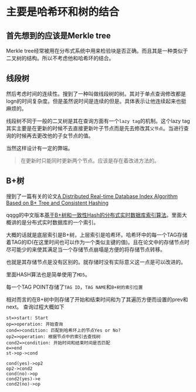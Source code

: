 # 主要是哈希环和树的结合

## 首先想到的应该是Merkle tree

Merkle tree经常被用在分布式系统中用来检验块是否正确。而且其是一种类似于二叉树的结构。所以不考虑他和哈希环的结合。

## 线段树

然后考虑时间的连续性。搜到了一种叫做线段树的树。其对于单点查询修改都是logn的时间复杂度。但是虽然说时间是连续的但是。具体表示让他连续起来也挺麻烦的。

线段树不同于一般的二叉树是其在查询方面有一个`lazy tag`的机制。这个lazy tag其实主要是在更新的时候不去直接更新叶子节点而是先去修改其`父节点`。当进行查询的时候再去更改他的子女节点的值。

当然这样设计有一定的弊端。
> 在更新时只能同时更新两个节点。应该是存在着改进方法的。

## B+树

搜到了一篇有关的论文[A Distributed Real-time Database Index Algorithm Based on B+ Tree and Consistent Hashing](https://kns.cnki.net/KCMS/detail/detail.aspx?dbcode=SJES&dbname=SJES_01&filename=SJES07DA047306B646015B3145B0EA3989E6&v=MTEwMDJ1UVVyL1BKbGNTYm1LQ0dZQ0dRbGZCckxVOTU5bGh3TG04eGFBPU5pZk9mYk8vYXFETXE0aEdaTzE5Q25nL3p4Y1dtRHg4VEhxUXJHZEVlcnVjVE0rWkNKVWFGMQ==)

qqgg的中文版本[基于B+树和一致性Hash的分布式实时数据库索引算法](https://www.51wendang.com/doc/9fb3fc3ae17321da39fce835/1)。里面大概讲的是分布式实时数据库的一个索引。

大概的话就是底层索引是B+树，上层索引是哈希环。哈希环中的每一个TAG存储着TAG的ID(在这里时间也可以作为一个类似主键的值)。且在论文中的存储节点时尽可能少的来使其满足当一个存储节点崩塌是方便的将存储节点转移。

也就是其存储节点是没有区别的。就存储时没有实际意义这一点是可以改进的。

里面HASH算法也是简单使用了`MD5`。

每一个TAG POINT存储了`TAG ID`，`TAG NAME`和`B+树的索引位置`

相对而言的在B+树中则存储了开始和结束时间和为了其遍历方便而设置的prev和next。
查询过程大概如下

```flow
st=>start: Start
op=>operation: 开始查询
cond=>condition: 匹配到哈希环上的节点Yes or No?
op2=>operation: 根据节点中的索引去查找树
cond2=>condition: 开始时间和结束时间是否匹配
e=>end
st->op->cond

cond(yes)->op2
op2->cond2
cond(no)->op
cond2(yes)->e
cond2(no)->op
```
